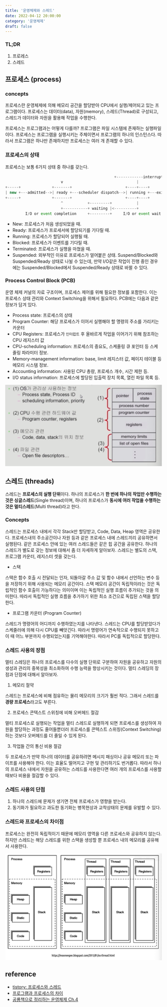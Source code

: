 ```yaml
---
title: '운영체제와 스레드'
date: 2022-04-12 20:00:00
category: '운영체제'
draft: false
---
```


### TL;DR

1. 프로레스
2. 스레드

## 프로세스 (process)

### concepts

프로세스란 운영체제에 의해 메모리 공간을 할당받아 CPU에서 실행/제어되고 있는 프로그램이다. 프로세스는 데이터(data), 자원(memory), 스레드(Thread)로 구성되고, 스레드가 데이터와 자원을 활용해 작업을 수행한다.

프로세스는 프로그램과는 어떻게 다를까? 프로그램은 파일 시스템에 존재하는 실행파일이다. 프로세스는 프로그램을 실행시키는 주체이면서 프로그램의 하나의 인스턴스다. 따라서 프로그램은 하나만 존재하지만 프로세스는 여러 개 존재할 수 있다.

### 프로세스의 상태

프로세스는 보통 6가지 상태 중 하나를 갖는다.

```jsx
												 +------------interrupt------------+
                         v                                 |
+-----+              +-------+                        +----+----+          +------------+
| new +---admitted-->| ready +---scheduler dispatch-->| running +---exit-->| terminated |
+-----+              +-------+                        +----+----+          +------------+
                         ^           +---------+           |
                         +-----------+ waiting |<----------+
         I/O or event completion     +---------+     I/O or event wait
```

- New: 프로세스가 처음 생성되었을 때.
- Ready: 프로세스가 프로세서에 할당되기를 기다릴 때.
- Running: 프로세스가 할당되어 실행될 때.
- Blocked: 프로세스가 이벤트를 기다릴 때.
- Terminated: 프로세스가 실행을 마쳤을 때.
- Suspended: 외부적인 이유로 프로세스가 얼어붙은 상태. Suspend/Blocked와 Suspended/Ready 상태로 나뉠 수 있는데, 만약 I/O같은 작업이 진행 중인 경우에는 Suspended/Blocked에서 Suspended/Ready 상태로 바뀔 수 있다.

### Process Control Block (PCB)

운영 체제 커널의 자료 구조이며, 프로세스 제어를 위해 필요한 정보를 포함한다. 이는 프로세스 상태 관리와 Context Switching을 위해서 필요하다. PCB에는 다음과 같은 정보가 담겨 있다.

- Process state: 프로세스의 상태
- Program Counter: 해당 프로세스가 이어서 실행해야 할 명령의 주소를 가리키는 카운터
- CPU Registers: 프로세스가 `인터럽트` 후 올바르게 작업을 이어가기 위해 참조하는 CPU 레지스터 값
- CPU-scheduling information: 프로세스의 중요도, 스케줄링 큐 포인터 등 스케줄링 파라미터 정보.
- Memory-management information: base, limit 레지스터 값, 페이지 테이블 등 메모리 시스템 정보.
- Accounting information: 사용된 CPU 총량, 프로세스 개수, 시간 제한 등.
- I/O status information: 프로세스에 할당된 입출력 장치 목록, 열린 파일 목록 등.

<div align="center">
  <img src="../../assets/프로세스와스레드1.png">
</div>

## 스레드 (threads)

스레드는 **프로세스의 실행 단위**이다. 하나의 프로세스가 **한 번에 하나의 작업만 수행하는 것은 싱글스레드**(Single thread)이며, 하나의 프로세스가 **동시에 여러 작업을 수행하는 것은 멀티스레드**(Multi thread)라고 한다.

### Concepts

스레드는 프로세스 내에서 각각 Stack만 할당받고, Code, Data, Heap 영역은 공유한다. 프로세스내의 주소공간이나 자원 등과 같은 프로세스 내에 스레드끼리 공유하면서 실행된다. 같은 프로세스 안에 있는 여러 스레드들은 같은 힙 공간을 공유한다.
하나의 스레드가 별도로 갖는 정보에 대해서 좀 더 자세하게 알아보자. 스레드는 별도의 스택, 프로그램 카운터, 레지스터 셋을 갖는다.

- 스택

스택은 함수 호출 시 전달되는 인자, 되돌아갈 주소 값 및 함수 내에서 선언하는 변수 등을 저장하기 위해 사용되는 메모리 공간이다. 스택 메모리 공간이 독립적이라는 것은 독립적인 함수 호출이 가능하다는 의미이며 이는 독립적인 실행 흐름이 추가되는 것을 의미한다. 따라서 독립적인 실행 흐름을 추가하기 위한 최소 조건으로 독립된 스택을 할당한다.

- 프로그램 카운터 (Program Counter)

스레드가 명령어의 어디까지 수행하였는지를 나타낸다. 스레드는 CPU를 할당받았다가 스케줄러에 의해 다시 CPU를 빼앗긴다. 따라서 명령어가 연속적으로 수행되지 못하고 이 때 어느 부분까지 수행되었는지를 기억해야한다. 따라서 PC를 독립적으로 할당한다.

### 스레드 사용의 장점

멀티 스레딩은 하나의 프로세스를 다수의 실행 단위로 구분하여 자원을 공유하고 자원의 생성과 관리의 중복성을 최소화하여 수행 능력을 향상시키는 것이다. 멀티 스레딩의 장점과 단점에 대해서 알아보자.

1. 메모리 절약

스레드는 프로세스에 비해 점유하는 물리 메모리의 크기가 훨씬 적다. 그래서 스레드를 **경량 프로세스**라고도 부른다.

2. 프로세스 콘텍스트 스위칭에 비해 오버헤드 절감

멀티 프로세스로 실행되는 작업을 멀티 스레드로 실행하게 되면 프로세스를 생성하여 자원을 할당하는 과정도 줄어들뿐더러 프로세스를 콘텍스트 스위칭(Context Switching)하는 것보다 오버헤드를 더 줄일 수 있게 된다.

3. 작업들 간의 통신 비용 절감

두 프로세스가 만약 하나의 데이터를 공유하려면 메시지 패싱이나 공유 메모리 또는 파이프를 사용해야 한다. 이는 효율도 떨어지고 구현 및 관리하기도 번거롭다. 따라서 하나의 프로세스 내에서 자원을 공유하는 스레드를 사용한다면 여러 개의 프로세스를 사용할 때보다 비용을 절감할 수 있다.

### 스레드 사용의 단점

1. 하나의 스레드에 문제가 생기면 전체 프로세스가 영향을 받는다.
2. 동기화가 필요하고 과도한 동기화는 병목현상과 교착상태의 문제를 유발할 수 있다.

### 스레드와 프로세스의 차이점

프로세스는 완전히 독립적이기 때문에 메모리 영역을 다른 프로세스와 공유하지 않는다. 하지만 스레드는 해당 스레드를 위한 스택을 생성할 뿐 프로세스 내의 메모리를 공유해서 사용한다.

<div align="center">
  <img src="../../assets/프로세스와스레드2.png">
</div>

## reference

- [tistory: 프로세스와 스레드](https://beststar-1.tistory.com/6)
- [프로그램과 프로세스의 차이](https://jhnyang.tistory.com/6)
- [공룡책으로 정리하는 운영체제 Ch.4](https://parksb.github.io/article/8.html)
